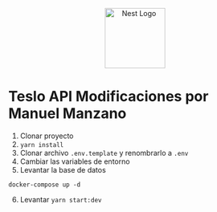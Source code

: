 <p align="center">
  <a href="http://nestjs.com/" target="blank"><img src="https://nestjs.com/img/logo-small.svg" width="120" alt="Nest Logo" /></a>
</p>

# Teslo API Modificaciones por Manuel Manzano
1. Clonar proyecto
2. ```yarn install```
3. Clonar archivo ```.env.template``` y renombrarlo a ```.env ```
4. Cambiar las variables de entorno
5. Levantar la base de datos
```
docker-compose up -d
```
6. Levantar ```yarn start:dev```
